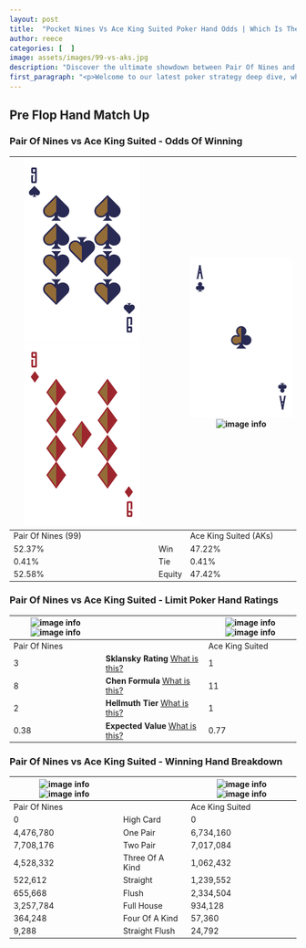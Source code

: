 ```yaml
---
layout: post
title:  "Pocket Nines Vs Ace King Suited Poker Hand Odds | Which Is The Better Hand In Poker? A Complete Guide"
author: reece
categories: [  ]
image: assets/images/99-vs-aks.jpg
description: "Discover the ultimate showdown between Pair Of Nines and Ace King Suited in poker! Uncover the odds, strategies, and scenarios where one hand triumphs over the other. Get ready to up your poker game with this thrilling analysis."
first_paragraph: "<p>Welcome to our latest poker strategy deep dive, where we're pitting two distinct hands against each other in a high-stakes showdown: Pair Of Nines vs Ace King Suited.</p><p>In the dynamic world of poker, every decision counts, and knowing which hand holds the upper hand is key to your success at the table.</p><p>In this article, we'll dissect these two hands, explore the scenarios where one dominates the other, and equip you with the knowledge to make strategic choices that can tip the odds in your favor.</p><p>Get ready to unravel the intriguing dynamics of these poker hands and elevate your game to new heights.</p>"
---
```




[comment]: # (sp0)

## Pre Flop Hand Match Up

<div class="table hand-ratings" markdown="1"> 



### Pair Of Nines vs Ace King Suited - Odds Of Winning


    
| ![image info](assets/images/hand1/9.png) ![image info](assets/images/hand1/9o.png) |  | ![image info](assets/images/hand2/a.png) ![image info](assets/images/hand2/ks.png) |
| -------- | -------- | -------- |
| Pair Of Nines (99) |  | Ace King Suited (AKs) |
| 52.37% | Win | 47.22% |
| 0.41% | Tie | 0.41% |
| 52.58% | Equity | 47.42% |




[comment]: # (sp1)



### Pair Of Nines vs Ace King Suited - Limit Poker Hand Ratings


    
| ![image info](https://www.riverpairs.com/assets/images/hand1/9.png) ![image info](https://www.riverpairs.com/assets/images/hand1/9o.png) |  | ![image info](https://www.riverpairs.com/assets/images/hand2/a.png) ![image info](https://www.riverpairs.com/assets/images/hand2/ks.png) |
| -------- | -------- | -------- |
| Pair Of Nines |  | Ace King Suited |
| 3 | **Sklansky Rating** [What is this?](/sklansky-rating-explained) | 1 |
| 8 | **Chen Formula** [What is this?](/chen-formula-explained) | 11 |
| 2 | **Hellmuth Tier** [What is this?](/Hellmuth-tier-explained) | 1 |
| 0.38 | **Expected Value** [What is this?](/expected-value-explained) | 0.77 |




[comment]: # (sp2)



### Pair Of Nines vs Ace King Suited - Winning Hand Breakdown


    
| ![image info](https://www.riverpairs.com/assets/images/hand1/9.png) ![image info](https://www.riverpairs.com/assets/images/hand1/9o.png) |  | ![image info](https://www.riverpairs.com/assets/images/hand2/a.png) ![image info](https://www.riverpairs.com/assets/images/hand2/ks.png) |
| -------- | -------- | -------- |
| Pair Of Nines |  | Ace King Suited |
| 0 | High Card | 0 |
| 4,476,780 | One Pair | 6,734,160 |
| 7,708,176 | Two Pair | 7,017,084 |
| 4,528,332 | Three Of A Kind | 1,062,432 |
| 522,612 | Straight | 1,239,552 |
| 655,668 | Flush | 2,334,504 |
| 3,257,784 | Full House | 934,128 |
| 364,248 | Four Of A Kind | 57,360 |
| 9,288 | Straight Flush | 24,792 |




[comment]: # (sp3)



</div>

[comment]: # (sp4)



[comment]: # (sp5)

